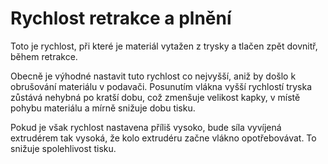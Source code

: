 Rychlost retrakce a plnění
====
Toto je rychlost, při které je materiál vytažen z trysky a tlačen zpět dovnitř, během retrakce.

Obecně je výhodné nastavit tuto rychlost co nejvyšší, aniž by došlo k obrušování materiálu v podavači. Posunutím vlákna vyšší rychlostí tryska zůstává nehybná po kratší dobu, což zmenšuje velikost kapky, v místě pohybu materiálu a mírně snižuje dobu tisku.

Pokud je však rychlost nastavena příliš vysoko, bude síla vyvíjená extrudérem tak vysoká, že kolo extrudéru začne vlákno opotřebovávat. To snižuje spolehlivost tisku.